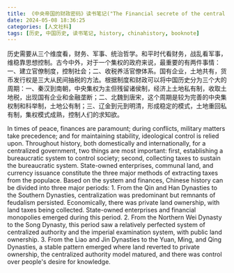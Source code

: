 ```yaml
---
title: 《中央帝国的财政密码》读书笔记("The Financial secrete of the central empire" book note)
date: 2024-05-08 18:36:25
categories: [人文社科]
tags: [历史, 中国历史, 读书笔记, history, chinahistory, booknote]
---
```


历史需要从三个维度看，财务、军事、统治哲学。和平时代看财务，战乱看军事，维稳靠思想控制。古今中外，对于一个集权的政府来说，最重要的有两件事情：一、建立官僚制度，控制社会；二、收税养活官僚体系。国有企业，土地共有，货币发行权是三大从民间抽税的方法。根据制度和财政可以将中国历史分为三个大的周期：一、秦汉到南朝，中央集权为主但残留诸侯制，经济上土地私有制，收取土地税，出现国有企业和金融垄断；二、北魏到唐宋，这个周期是较为完善的中央集权制和科举制，土地公有制；三、辽金到元到明清，形成稳定的模式，土地重回私有制，集权模式成熟，控制人们的求知欲。

In times of peace, finances are paramount; during conflicts, military matters take precedence; and for maintaining stability, ideological control is relied upon. Throughout history, both domestically and internationally, for a centralized government, two things are most important: first, establishing a bureaucratic system to control society; second, collecting taxes to sustain the bureaucratic system. State-owned enterprises, communal land, and currency issuance constitute the three major methods of extracting taxes from the populace. Based on the system and finances, Chinese history can be divided into three major periods:  1. From the Qin and Han Dynasties to the Southern Dynasties, centralization was predominant but remnants of feudalism persisted. Economically, there was private land ownership, with land taxes being collected. State-owned enterprises and financial monopolies emerged during this period. 2. From the Northern Wei Dynasty to the Song Dynasty, this period saw a relatively perfected system of centralized authority and the imperial examination system, with public land ownership. 3. From the Liao and Jin Dynasties to the Yuan, Ming, and Qing Dynasties, a stable pattern emerged where land reverted to private ownership, the centralized authority model matured, and there was control over people's desire for knowledge.